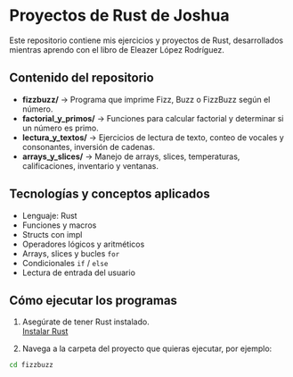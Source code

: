 # Proyectos de Rust de Joshua

Este repositorio contiene mis ejercicios y proyectos de Rust, desarrollados mientras aprendo con el libro de Eleazer López Rodríguez.

## Contenido del repositorio

- **fizzbuzz/** → Programa que imprime Fizz, Buzz o FizzBuzz según el número.
- **factorial_y_primos/** → Funciones para calcular factorial y determinar si un número es primo.
- **lectura_y_textos/** → Ejercicios de lectura de texto, conteo de vocales y consonantes, inversión de cadenas.
- **arrays_y_slices/** → Manejo de arrays, slices, temperaturas, calificaciones, inventario y ventanas.

## Tecnologías y conceptos aplicados

- Lenguaje: Rust
- Funciones y macros
- Structs con impl
- Operadores lógicos y aritméticos
- Arrays, slices y bucles `for`
- Condicionales `if` / `else`
- Lectura de entrada del usuario

## Cómo ejecutar los programas

1. Asegúrate de tener Rust instalado.  
   [Instalar Rust](https://www.rust-lang.org/tools/install)

2. Navega a la carpeta del proyecto que quieras ejecutar, por ejemplo:

```bash
cd fizzbuzz
